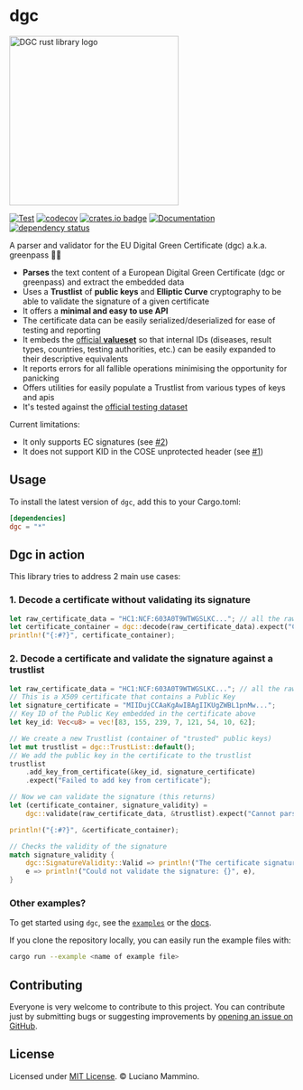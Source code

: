 # dgc

<img src="https://github.com/rust-italia/dgc/raw/main/dgc-rust-logo.svg" alt="DGC rust library logo" width="300">

[![Test](https://github.com/rust-italia/dgc/actions/workflows/Test.yml/badge.svg)](https://github.com/rust-italia/dgc/actions/workflows/Test.yml)
[![codecov](https://codecov.io/gh/rust-italia/dgc/branch/main/graph/badge.svg?token=4CNbvgaDc1)](https://codecov.io/gh/rust-italia/dgc)
[![crates.io badge](https://img.shields.io/crates/v/dgc.svg)](https://crates.io/crates/dgc)
[![Documentation](https://docs.rs/dgc/badge.svg)](https://docs.rs/dgc)
[![dependency status](https://deps.rs/repo/github/rust-italia/dgc/status.svg)](https://deps.rs/repo/github/rust-italia/dgc)

A parser and validator for the EU Digital Green Certificate (dgc) a.k.a. greenpass 📲✅

  - **Parses** the text content of a European Digital Green Certificate (dgc or greenpass) and extract the embedded data
  - Uses a **Trustlist** of **public keys** and **Elliptic Curve** cryptography to be able to validate the signature of a given certificate
  - It offers a **minimal and easy to use API**
  - The certificate data can be easily serialized/deserialized for ease of testing and reporting
  - It embeds the [official **valueset**](https://github.com/ehn-dcc-development/ehn-dcc-schema/) so that internal IDs (diseases, result types, countries, testing authorities, etc.) can be easily expanded to their descriptive equivalents
  - It reports errors for all fallible operations minimising the opportunity for panicking
  - Offers utilities for easily populate a Trustlist from various types of keys and apis
  - It's tested against the [official testing dataset](https://github.com/eu-digital-green-certificates/dgc-testdata)


Current limitations:

  - It only supports EC signatures (see [#2](https://github.com/rust-italia/dgc/issues/2))
  - It does not support KID in the COSE unprotected header (see [#1](https://github.com/rust-italia/dgc/issues/1))


## Usage

To install the latest version of `dgc`, add this to your Cargo.toml:

```toml
[dependencies]
dgc = "*"
```


## Dgc in action

This library tries to address 2 main use cases:

### 1. Decode a certificate without validating its signature

```rust
let raw_certificate_data = "HC1:NCF:603A0T9WTWGSLKC..."; // all the raw certificate data (extracted from a QR code)
let certificate_container = dgc::decode(raw_certificate_data).expect("Cannot parse certificate data");
println!("{:#?}", certificate_container);
```


### 2. Decode a certificate and validate the signature against a trustlist

```rust
let raw_certificate_data = "HC1:NCF:603A0T9WTWGSLKC..."; // all the raw certificate data (extracted from a QR code)
// This is a X509 certificate that contains a Public Key
let signature_certificate = "MIIDujCCAaKgAwIBAgIIKUgZWBL1pnMw...";
// Key ID of the Public Key embedded in the certificate above
let key_id: Vec<u8> = vec![83, 155, 239, 7, 121, 54, 10, 62];

// We create a new Trustlist (container of "trusted" public keys)
let mut trustlist = dgc::TrustList::default();
// We add the public key in the certificate to the trustlist
trustlist
    .add_key_from_certificate(&key_id, signature_certificate)
    .expect("Failed to add key from certificate");

// Now we can validate the signature (this returns)
let (certificate_container, signature_validity) =
    dgc::validate(raw_certificate_data, &trustlist).expect("Cannot parse certificate data");

println!("{:#?}", &certificate_container);

// Checks the validity of the signature
match signature_validity {
    dgc::SignatureValidity::Valid => println!("The certificate signature is Valid!"),
    e => println!("Could not validate the signature: {}", e),
}
```


### Other examples?

To get started using `dgc`, see the [`examples`](https://github.com/rust-italia/dgc/tree/main/examples) or the [docs](https://docs.rs/dgc).

If you clone the repository locally, you can easily run the example files with:

```bash
cargo run --example <name of example file>
```


## Contributing

Everyone is very welcome to contribute to this project.
You can contribute just by submitting bugs or suggesting improvements by
[opening an issue on GitHub](https://github.com/rust-italia/dgc/issues).


## License

Licensed under [MIT License](LICENSE). © Luciano Mammino.
